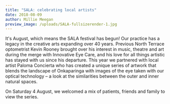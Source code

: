 ```yaml
---
title: "SALA: celebrating local artists"
date: 2018-08-09
author: Millie Meegan
preview_image: /uploads/SALA-fullsizerender-1.jpg
---
```


It's August, which means the SALA festival has begun! Our practice has a legacy in the creative arts expanding over 40 years. Previous North Terrace optometrist Kevin Rooney brought over his interest in music, theatre and art during the merge with Innovative Eye Care, and his love for all things artistic has stayed with us since his departure. This year we partnered with local artist Paloma Concierta who has created a unique series of artwork that blends the landscape of Onkaparinga with images of the eye taken with our optical technology – a look at the similarities between the outer and inner natural spaces.

On Saturday 4 August, we welcomed a mix of patients, friends and family to view the series.
